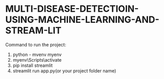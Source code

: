 # MULTI-DISEASE-DETECTIOIN-USING-MACHINE-LEARNING-AND-STREAM-LIT
Command to run the project:
1. python - mvenv myenv
2. myenv\Scripts\activate
3. pip install streamlit
4. streamlit run app.py(or your project folder name)
